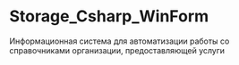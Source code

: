 # Storage_Csharp_WinForm
Информационная система для автоматизации работы со справочниками организации, предоставляющей услуги
